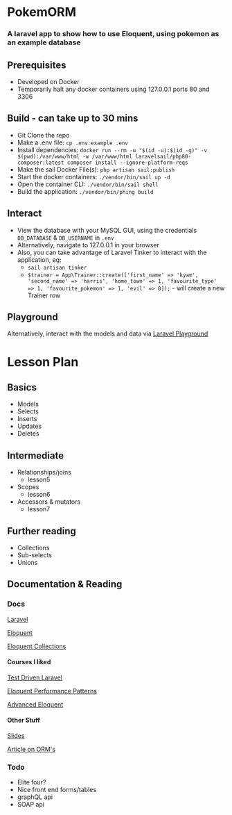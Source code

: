 # PokemORM

### A laravel app to show how to use Eloquent, using pokemon as an example database

## Prerequisites
- Developed on Docker
- Temporarily halt any docker containers using 127.0.0.1 ports 80 and 3306

## Build - can take up to 30 mins
- Git Clone the repo
- Make a .env file: `cp .env.example .env`
- Install dependencies: `docker run --rm -u "$(id -u):$(id -g)" -v $(pwd):/var/www/html -w /var/www/html laravelsail/php80-composer:latest composer install --ignore-platform-reqs`
- Make the sail Docker File(s): `php artisan sail:publish`
- Start the docker containers: `./vendor/bin/sail up -d`
- Open the container CLI: `./vendor/bin/sail shell`
- Build the application: `./vendor/bin/phing build`


## Interact
- View the database with your MySQL GUI, using the credentials `DB_DATABASE` & `DB_USERNAME` in `.env`
- Alternatively, navigate to 127.0.0.1 in your browser
- Also, you can take advantage of Laravel Tinker to interact with the application, eg:
  - `sail artisan tinker`
  - `$trainer = App\Trainer::create(['first_name' => 'kyam', 'second_name' => 'harris', 'home_town' => 1, 'favourite_type' => 1, 'favourite_pokemon' => 1, 'evil' => 0]);` - will create a new Trainer row

## Playground
Alternatively, interact with the models and data via [Laravel Playground](https://laravelplayground.com/#/gist/436ff76c28b27be5b2032e4eb9cc6551)

# Lesson Plan
## Basics
- Models
- Selects
- Inserts
- Updates
- Deletes
## Intermediate
- Relationships/joins
    - lesson5
- Scopes
    - lesson6
- Accessors & mutators
    - lesson7

## Further reading
- Collections
- Sub-selects
- Unions

## Documentation & Reading

### Docs

[Laravel](https://laravel.com/docs/8.x)

[Eloquent](https://laravel.com/docs/8.x/eloquent)

[Eloquent Collections](https://laravel.com/docs/8.x/eloquent-collections)

#### Courses I liked

[Test Driven Laravel](https://course.testdrivenlaravel.com/)

[Eloquent Performance Patterns](https://eloquent-course.reinink.ca/)

[Advanced Eloquent](https://laraveldaily.teachable.com/p/laravel-eloquent-expert-level)

#### Other Stuff

[Slides](https://docs.google.com/presentation/d/14GPIT8JuxxKgZiQM1G4LOOp1VfkYeXy1DEzCEyFBY6k/edit?usp=sharing)

[Article on ORM's](https://fideloper.com/how-we-code)

### Todo
- Elite four?
- Nice front end forms/tables
- graphQL api
- SOAP api
